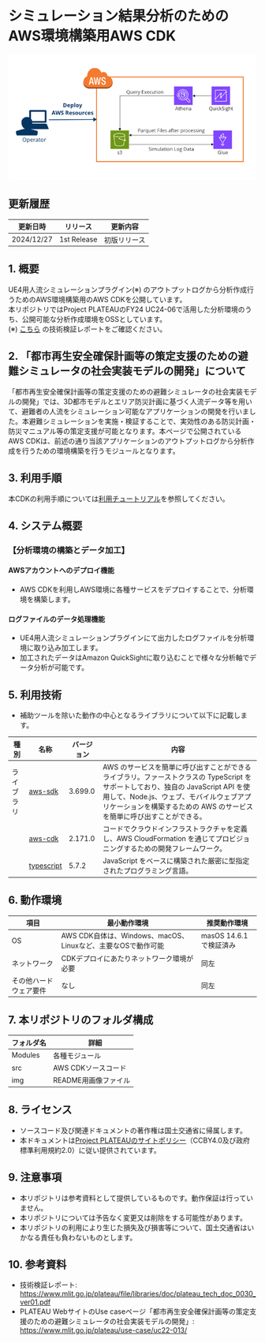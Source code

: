 # シミュレーション結果分析のためのAWS環境構築用AWS CDK

![概要](./Contents/img/index.png)

## 更新履歴
| 更新日時 | リリース | 更新内容 |
| ---- | ---- | ---- |
| 2024/12/27 | 1st Release | 初版リリース |

## 1. 概要
UE4用人流シミュレーションプラグイン(※) のアウトプットログから分析作成行うためのAWS環境構築用のAWS CDKを公開しています。<br>
本リポジトリではProject PLATEAUのFY24 UC24-06で活用した分析環境のうち、公開可能な分析作成環境をOSSとしています。<br>
(※) [こちら](https://www.mlit.go.jp/plateau/file/libraries/doc/plateau_tech_doc_0030_ver01.pdf) の技術検証レポートをご確認ください。

## 2. 「都市再生安全確保計画等の策定支援のための避難シミュレータの社会実装モデルの開発」について

「都市再生安全確保計画等の策定支援のための避難シミュレータの社会実装モデルの開発」では、3D都市モデルとエリア防災計画に基づく人流データ等を用いて、避難者の人流をシミュレーション可能なアプリケーションの開発を行いました。本避難シミュレーションを実施・検証することで、実効性のある防災計画・防災マニュアル等の策定支援が可能となります。本ページで公開されているAWS CDKは、前述の通り当該アプリケーションのアウトプットログから分析作成を行うための環境構築を行うモジュールとなります。

## 3. 利用手順
本CDKの利用手順については[利用チュートリアル](https://r5-plateau-acn.github.io/SolarPotential/)を参照してください。

## 4. システム概要
### 【分析環境の構築とデータ加工】
#### AWSアカウントへのデプロイ機能
- AWS CDKを利用しAWS環境に各種サービスをデプロイすることで、分析環境を構築します。<br>
#### ログファイルのデータ処理機能
- UE4用人流シミュレーションプラグインにて出力したログファイルを分析環境に取り込み加工します。<br>
- 加工されたデータはAmazon QuickSightに取り込むことで様々な分析軸でデータ分析が可能です。<br>

## 5. 利用技術
- 補助ツールを除いた動作の中心となるライブラリについて以下に記載します。<br>

| 種別              | 名称   | バージョン | 内容 |
| ----------------- | --------|-------------|-----------------------------|
| ライブラリ      | [aws-sdk](https://github.com/aws/aws-sdk-js-v3) | 3.699.0 | AWS のサービスを簡単に呼び出すことができるライブラリ。ファーストクラスの TypeScript をサポートしており、独自の JavaScript API を使用して、Node.js、ウェブ、モバイルウェブアプリケーションを構築するための AWS のサービスを簡単に呼び出すことができる。 |
|       | [aws-cdk](https://github.com/aws/aws-cdk) | 2.171.0 | コードでクラウドインフラストラクチャを定義し、AWS CloudFormation を通じてプロビジョニングするための開発フレームワーク。 |
|       | [typescript](https://www.typescriptlang.org/) | 5.7.2 | JavaScript をベースに構築された厳密に型指定されたプログラミング言語。 |

## 6. 動作環境
| 項目               | 最小動作環境                                                                                                                                                                                                                                                                                                                                    | 推奨動作環境                   | 
| ------------------ | ----------------------------------------------------------------------------------------------------------------------------------------------------------------------------------------------------------------------------------------------------------------------------------------------------------------------------------------------- | ------------------------------ | 
| OS                 | AWS CDK自体は、Windows、macOS、Linuxなど、主要なOSで動作可能                                                                                                                                                                                                                                                                                                                  |  masOS 14.6.1で検証済み | 
| ネットワーク       | CDKデプロイにあたりネットワーク環境が必要 |  同左                            | 
| その他ハードウェア要件                | なし                                                                                                                                                                                                                                                                                                                               | 同左              |  

## 7. 本リポジトリのフォルダ構成
| フォルダ名 |　詳細 |
|-|-|
| Modules | 各種モジュール |
| src | AWS CDKソースコード |
| img | README用画像ファイル |


## 8. ライセンス

- ソースコード及び関連ドキュメントの著作権は国土交通省に帰属します。
- 本ドキュメントは[Project PLATEAUのサイトポリシー](https://www.mlit.go.jp/plateau/site-policy/)（CCBY4.0及び政府標準利用規約2.0）に従い提供されています。

## 9. 注意事項

- 本リポジトリは参考資料として提供しているものです。動作保証は行っていません。
- 本リポジトリについては予告なく変更又は削除をする可能性があります。
- 本リポジトリの利用により生じた損失及び損害等について、国土交通省はいかなる責任も負わないものとします。

## 10. 参考資料
- 技術検証レポート: https://www.mlit.go.jp/plateau/file/libraries/doc/plateau_tech_doc_0030_ver01.pdf
- PLATEAU WebサイトのUse caseページ「都市再生安全確保計画等の策定支援のための避難シミュレータの社会実装モデルの開発」: https://www.mlit.go.jp/plateau/use-case/uc22-013/